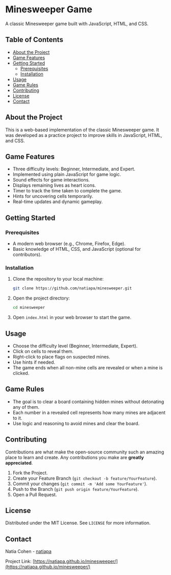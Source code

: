 # Minesweeper Game

A classic Minesweeper game built with JavaScript, HTML, and CSS.

## Table of Contents

- [About the Project](#about-the-project)
- [Game Features](#game-features)
- [Getting Started](#getting-started)
  - [Prerequisites](#prerequisites)
  - [Installation](#installation)
- [Usage](#usage)
- [Game Rules](#game-rules)
- [Contributing](#contributing)
- [License](#license)
- [Contact](#contact)

## About the Project

This is a web-based implementation of the classic Minesweeper game. It was developed as a practice project to improve skills in JavaScript, HTML, and CSS.

## Game Features

- Three difficulty levels: Beginner, Intermediate, and Expert.
- Implemented using plain JavaScript for game logic.
- Sound effects for game interactions.
- Displays remaining lives as heart icons.
- Timer to track the time taken to complete the game.
- Hints for uncovering cells temporarily.
- Real-time updates and dynamic gameplay.

## Getting Started

### Prerequisites

- A modern web browser (e.g., Chrome, Firefox, Edge).
- Basic knowledge of HTML, CSS, and JavaScript (optional for contributors).

### Installation

1. Clone the repository to your local machine:

    ```bash
    git clone https://github.com/natiapa/minesweeper.git
    ```

2. Open the project directory:

    ```bash
    cd minesweeper
    ```

3. Open `index.html` in your web browser to start the game.

## Usage

- Choose the difficulty level (Beginner, Intermediate, Expert).
- Click on cells to reveal them.
- Right-click to place flags on suspected mines.
- Use hints if needed.
- The game ends when all non-mine cells are revealed or when a mine is clicked.

## Game Rules

- The goal is to clear a board containing hidden mines without detonating any of them.
- Each number in a revealed cell represents how many mines are adjacent to it.
- Use logic and reasoning to avoid mines and clear the board.

## Contributing

Contributions are what make the open-source community such an amazing place to learn and create. Any contributions you make are **greatly appreciated**.

1. Fork the Project.
2. Create your Feature Branch (`git checkout -b feature/YourFeature`).
3. Commit your changes (`git commit -m 'Add some YourFeature'`).
4. Push to the Branch (`git push origin feature/YourFeature`).
5. Open a Pull Request.

## License

Distributed under the MIT License. See `LICENSE` for more information.

## Contact

Natia Cohen - [natiapa](https://github.com/natiapa)

Project Link: [https://natiapa.github.io/minesweeper/](https://natiapa.github.io/minesweeper/)
